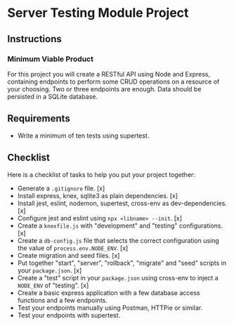 # Server Testing Module Project

## Instructions

### Minimum Viable Product

For this project you will create a RESTful API using Node and Express, containing endpoints to perform some CRUD operations on a resource of your choosing. Two or three endpoints are enough. Data should be persisted in a SQLite database.

## Requirements

- Write a minimum of ten tests using supertest.

## Checklist

Here is a checklist of tasks to help you put your project together:

- Generate a `.gitignore` file. [x]
- Install express, knex, sqlite3 as plain dependencies. [x]
- Install jest, eslint, nodemon, supertest, cross-env as dev-dependencies. [x]
- Configure jest and eslint using `npx <libname> --init`. [x]
- Create a `knexfile.js` with "development" and "testing" configurations. [x]
- Create a `db-config.js` file that selects the correct configuration using the value of `process.env.NODE_ENV`.    [x]
- Create migration and seed files.  [x]
- Put together "start", "server", "rollback", "migrate" and "seed" scripts in your `package.json`.  [x]
- Create a "test" script in your `package.json` using cross-env to inject a `NODE_ENV` of "testing".    [x]
- Create a basic express application with a few database access functions and a few endpoints.
- Test your endpoints manually using Postman, HTTPie or similar.
- Test your endpoints with supertest.
